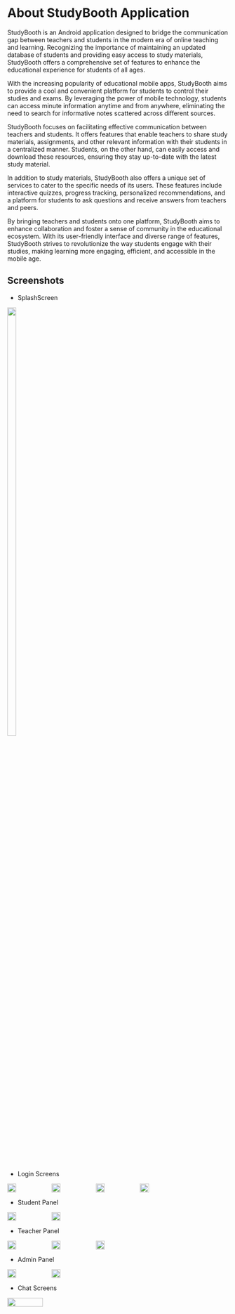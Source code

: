 # About StudyBooth Application

StudyBooth is an Android application designed to bridge the communication gap between teachers and students in the modern era of online teaching and learning. Recognizing the importance of maintaining an updated database of students and providing easy access to study materials, StudyBooth offers a comprehensive set of features to enhance the educational experience for students of all ages.

With the increasing popularity of educational mobile apps, StudyBooth aims to provide a cool and convenient platform for students to control their studies and exams. By leveraging the power of mobile technology, students can access minute information anytime and from anywhere, eliminating the need to search for informative notes scattered across different sources.

StudyBooth focuses on facilitating effective communication between teachers and students. It offers features that enable teachers to share study materials, assignments, and other relevant information with their students in a centralized manner. Students, on the other hand, can easily access and download these resources, ensuring they stay up-to-date with the latest study material.

In addition to study materials, StudyBooth also offers a unique set of services to cater to the specific needs of its users. These features include interactive quizzes, progress tracking, personalized recommendations, and a platform for students to ask questions and receive answers from teachers and peers.

By bringing teachers and students onto one platform, StudyBooth aims to enhance collaboration and foster a sense of community in the educational ecosystem. With its user-friendly interface and diverse range of features, StudyBooth strives to revolutionize the way students engage with their studies, making learning more engaging, efficient, and accessible in the mobile age.

## Screenshots 

* SplashScreen
<img src="https://github.com/bhushan-1501/StudyBooth_Application_Final/assets/96251503/65f22209-bd64-4820-9ed2-3f3ee5dc082e" style="width: 20%;height:50%;" />


* Login Screens 

<div style="display: flex;">
  <img src="https://github.com/bhushan-1501/StudyBooth_Application_Final/assets/96251503/a1e33929-88fa-4d3d-a76d-595ee8e19f86" style="width: 20%;height:50%;" />
  <img src="https://github.com/bhushan-1501/StudyBooth_Application_Final/assets/96251503/358db76f-e999-42b9-8d36-c450dae12609" style="width: 20%;height:50%;" />
  <img src="https://github.com/bhushan-1501/StudyBooth_Application_Final/assets/96251503/b5b960e4-c468-49fd-8e3d-5a0427c1ae57" style="width: 20%;height:50%;" />
  <img src="https://github.com/bhushan-1501/StudyBooth_Application_Final/assets/96251503/0c86d5c9-665b-4579-ab2a-7f800e6a4c2b" style="width: 20%;height:50%;" />
</div>

* Student Panel

<div style="display: flex;">
  
  <img src="https://github.com/bhushan-1501/StudyBooth_Application_Final/assets/96251503/908f5dda-109d-4bd5-8a16-20a4be9cb872" style="width: 20%;height:50%;" /> 
  <img src="https://github-production-user-asset-6210df.s3.amazonaws.com/96251503/240966485-be8ce29d-a4df-4d21-9486-de31e6a8be7c.png" style="width: 20%;height:50%;" />


</div>

* Teacher Panel

<div style="display: flex;">
 <img src="https://github.com/bhushan-1501/StudyBooth_Application_Final/assets/96251503/f187c99b-3e6d-487e-8c89-9b8dd9a47449" style="width: 20%;height:50%;" />
  <img src="https://github.com/bhushan-1501/StudyBooth_Application_Final/assets/96251503/bda24fd7-fcce-4d05-b727-8b1fc686f74d" style="width: 20%;height:50%;" />
  <img src="https://github.com/bhushan-1501/StudyBooth_Application_Final/assets/96251503/6f852dc3-9267-4fce-80bd-b416866d6328" style="width: 20%;height:50%;" />



</div>

* Admin Panel

<div style="display: flex;">
  <img src="https://github.com/bhushan-1501/StudyBooth_Application_Final/assets/96251503/8c06719b-57b9-4b25-89fd-91df32b72274" style="width: 20%;height:50%;" />
  <img src="https://github.com/bhushan-1501/StudyBooth_Application_Final/assets/96251503/f526f6dc-fe9e-4353-a9e4-aca71128c2cb" style="width: 20%;height:50%;" />
  
</div>

* Chat Screens

<div style="display: flex;">
  <img src="https://github.com/bhushan-1501/StudyBooth_Application_Final/assets/96251503/8545a16d-c28e-4efe-8db4-785df833073a" style="width: 40%;height:50%;" />
  
  
</div>

